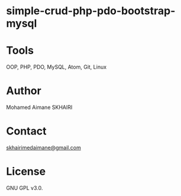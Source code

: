 # simple-crud-php-pdo-bootstrap-mysql

# Tools
OOP, PHP, PDO, MySQL, Atom, Git, Linux

# Author
Mohamed Aimane SKHAIRI

# Contact 
skhairimedaimane@gmail.com

# License
GNU GPL v3.0.
